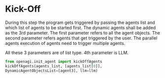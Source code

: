 # Kick-Off

During this step the program gets triggered by passing the agents list and which list of agents to be started first. The dynamic agents shall be added as the  3rd  parameter. The first parameter refers to all the agent objects. The second parameter refers agents that get triggered by the user. The parallel agents execution of agents need to trigger multiple agents.

&#x20;All these 3 parameters are of list type. 4th parameter is LLM.

```python
from openagi.init_agent import kickOffAgents
kickOffAgents(agents_list, [agents_list[0]],
DynamicAgentObjectsList=[agent3], llm=llm)
```

